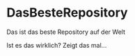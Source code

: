 # DasBesteRepository
Das ist das beste Repository auf der Welt

Ist es das wirklich? Zeigt das mal... 
